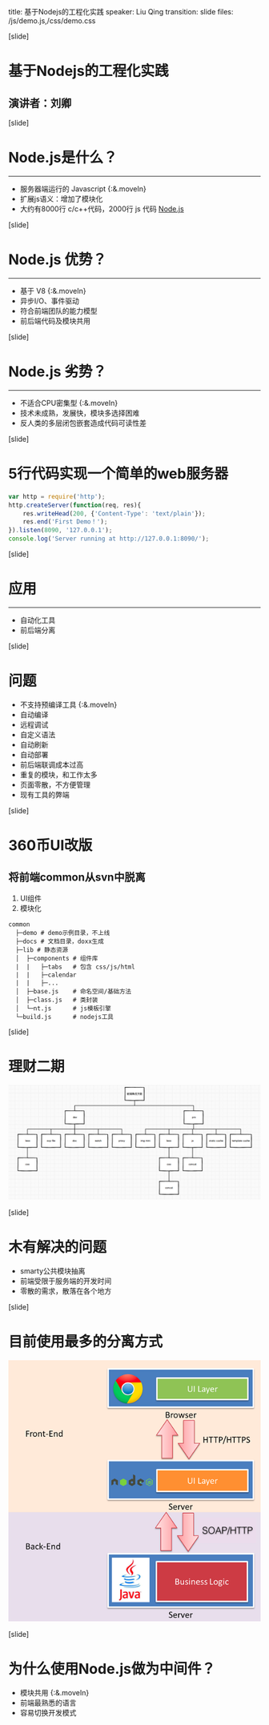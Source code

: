 title: 基于Nodejs的工程化实践
speaker: Liu Qing
transition: slide
files: /js/demo.js,/css/demo.css

[slide]

# 基于Nodejs的工程化实践
## 演讲者：刘卿

[slide]
# Node.js是什么？
---
* 服务器端运行的 Javascript {:&.moveIn}
* 扩展js语义：增加了模块化
* 大约有8000行 c/c++代码，2000行 js 代码 [Node.js](https://github.com/joyent/node)

[slide]
# Node.js 优势？
---
* 基于 V8 {:&.moveIn}
* 异步I/O、事件驱动
* 符合前端团队的能力模型
* 前后端代码及模块共用

[slide]
# Node.js 劣势？
---
* 不适合CPU密集型 {:&.moveIn}
* 技术未成熟，发展快，模块多选择困难
* 反人类的多层闭包嵌套造成代码可读性差

[slide]
# 5行代码实现一个简单的web服务器

```javascript
var http = require('http');
http.createServer(function(req, res){
    res.writeHead(200, {'Content-Type': 'text/plain'}); 
    res.end('First Demo！'); 
}).listen(8090, '127.0.0.1');
console.log('Server running at http://127.0.0.1:8090/');
```

[slide]
# 应用
---
* 自动化工具
* 前后端分离 

[slide]
# 问题

* 不支持预编译工具 {:&.moveIn}
* 自动编译
* 远程调试
* 自定义语法
* 自动刷新
* 自动部署
* 前后端联调成本过高
* 重复的模块，和工作太多
* 页面零散，不方便管理
* 现有工具的弊端

[slide]
# 360币UI改版

## 将前端common从svn中脱离

1. UI组件
2. 模块化

```
common
  ├─demo # demo示例目录，不上线
  ├─docs # 文档目录，doxx生成
  ├─lib # 静态资源
  │  ├─components # 组件库
  |  |   ├─tabs   # 包含 css/js/html
  |  |   ├─calendar
  |  |   ├─...
  │  ├─base.js    # 命名空间/基础方法
  │  ├─class.js   # 类封装
  │  └─nt.js      # js模板引擎
  └─build.js      # nodejs工具
```

[slide]
# 理财二期
<img src="/nodejs/fe-build.jpg">

[slide]

# 木有解决的问题
* smarty公共模块抽离
* 前端受限于服务端的开发时间
* 零散的需求，散落在各个地方

[slide]
# 目前使用最多的分离方式
<img src="/nodejs/fe-end.png">

[slide]
# 为什么使用Node.js做为中间件？
* 模块共用 {:&.moveIn}
* 前端最熟悉的语言
* 容易切换开发模式